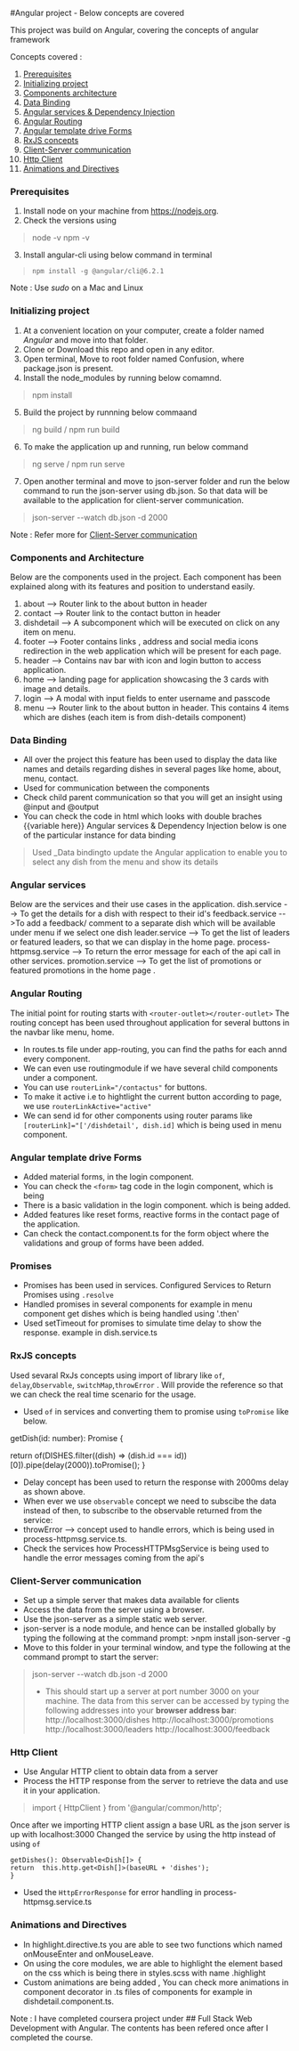 

#Angular project - Below concepts are covered

This project was build on Angular, covering the concepts of angular framework

Concepts covered : 

1. [Prerequisites](#prerequisites)
2. [Initializing project](#initializing-project)
3. [Components architecture](#components-and-architecture)
4. [Data Binding](#data-binding)
5. [Angular services & Dependency Injection](#angular-services) 
6. [Angular Routing](#angular-routing)
7. [Angular template drive Forms](#angular-template-drive-forms)
8. [RxJS concepts](#rxjs-concepts)
9. [Client-Server communication](#client-server-communication)
10. [Http Client](#http-client)
11. [Animations and Directives](#animations-and-directives)

 


 ### Prerequisites
1. Install node on your machine from https://nodejs.org.
2. Check the versions using 

> node -v
> npm -v
3. Install angular-cli using below command in terminal

>   `npm install -g @angular/cli@6.2.1`
>   
Note : Use _sudo_ on a Mac and Linux

   
   

### Initializing project

1. At a convenient location on your computer, create a folder named _Angular_ and move into that folder.
2. Clone or Download this repo and open in any editor.
3. Open terminal, Move to root folder named Confusion, where package.json is present. 
4. Install the node_modules by running below comamnd.
> npm install
5. Build the project by runnning  below commaand 
> ng build / npm run build
6. To make the application up and running, run below command 
> ng serve / npm run serve
7. Open another terminal and move to json-server folder and run the below command to run the json-server using db.json. So that data will be available to the application for client-server communication.
> json-server --watch db.json -d 2000
> 
Note : Refer more for [Client-Server communication](#client-server-communication)


### Components and Architecture
	
Below are the components used in the project. Each component has been explained along with its features and position to understand easily. 
1.  about --> Router link to the about button in header
2. contact --> Router link to the contact button in header
3. dishdetail --> A subcomponent which will be executed on click on any item on menu.
4. footer -->  Footer contains links , address and social media icons redirection in the web application which will be present for each page.
5. header --> Contains nav bar with icon and login button to access application.
6. home --> landing page for application showcasing the 3 cards with image and details.
7. login --> A modal with input fields to enter username and passcode
8. menu --> Router link to the about button in header. This contains 4 items which are dishes (each item is from dish-details component)

### Data Binding
	
- All over the project this feature has been used to display the data like names and details regarding dishes in several pages like home, about, menu, contact.
- Used for  communication between the components 
-  Check child parent communication so that you will get an insight using @input and @output
- You can check the code in html which looks with double braches {{variable here}} 
Angular services & Dependency Injection
below is one of the particular instance for data binding

> Used _Data bindingto update the Angular application to enable you to select any dish from the menu and show its details

### Angular services
	
Below are the services and their use cases in the application.
dish.service --> To get the  details for a dish with respect to their id's
feedback.service -->To add a feedback/ comment to a separate dish which will be available under menu if we select one dish
leader.service --> To get the list of leaders or featured leaders, so that we can display in the home page.
process-httpmsg.service --> To return the error message for each of the api call in other services.
promotion.service --> To get the list of promotions or featured promotions in the home page .

 ### Angular Routing
	
 The initial point for routing starts with 
  `<router-outlet></router-outlet>`
  The routing concept has been used throughout application for several buttons  in the navbar like menu, home.
  - In routes.ts file under app-routing, you can find the paths for each annd every component.
  - We can even use routingmodule if we have several child components under a component.
  - You can use `routerLink="/contactus"` for buttons.
  - To make it active i.e to hightlight the current button according to page, we use `routerLinkActive="active" `
  - We can send id for other components using router params like  `[routerLink]="['/dishdetail', dish.id]` which is being used in menu component.
   
### Angular template drive Forms
	
   - Added material forms, in the login component. 
   - You can check the `<form>` tag code in the login component, which is being 
   - There is a basic validation in the login component. which is being added.
   - Added features like reset forms, reactive forms in the contact page of the application.
   - Can check the contact.component.ts for the form object where the validations and group of forms have been added.
   ### Promises
- Promises has been used in services. Configured Services to Return Promises using `.resolve`
- Handled promises in several components for example in menu component get dishes which is being handled using '.then'
- Used setTimeout for promises to simulate time delay to show the response. example in dish.service.ts

### RxJS concepts
	
Used sevaral RxJs concepts using import of library  like `of`, `delay`,`Observable`, `switchMap`,`throwError` .
Will provide the reference so that we can check the real time scenario for the usage.

- Used `of` in services and converting them to promise using `toPromise` like below.

getDish(id: number): Promise<Dish> {

return  of(DISHES.filter((dish) => (dish.id === id))[0]).pipe(delay(2000)).toPromise();
}

- Delay concept has been used to return the response with 2000ms delay as shown above.
- When ever we use `observable` concept we need to subscibe the data instead of then,  to subscribe to the observable returned from the service:
- throwError --> concept used to  handle errors, which is being used in process-httpmsg.service.ts.
- Check the services how ProcessHTTPMsgService is being used to handle the error messages coming from the api's

### Client-Server communication
	
- Set up a simple server that makes data available for clients
 -   Access the data from the server using a browser.
-   Use the json-server as a simple static web server.
- json-server is a node module, and hence can be installed globally by typing the following at the command prompt:
      >npm install json-server -g
- Move to this folder in your terminal window, and type the following at the command prompt to start the server:
>json-server  --watch db.json -d  2000
>- This should start up a server at port number 3000 on your machine. The data from this server can be accessed by typing the following addresses into your **browser address bar**:
>http://localhost:3000/dishes
http://localhost:3000/promotions
http://localhost:3000/leaders
http://localhost:3000/feedback

### Http Client
	
-   Use Angular HTTP client to obtain data from a server
-   Process the HTTP response from the server to retrieve the data and use it in your application.
>import { HttpClient } from  '@angular/common/http';

Once after we importing HTTP client assign a base URL as the json server is up with localhost:3000
Changed the service by using the http instead of using `of`

    getDishes(): Observable<Dish[]> { 
    return  this.http.get<Dish[]>(baseURL + 'dishes');
    }
- Used the `HttpErrorResponse` for error handling in process-httpmsg.service.ts

### Animations and Directives
	
- In highlight.directive.ts you are able to see two functions which named onMouseEnter and onMouseLeave.
- On using the core modules, we are able to highlight the element based on the css which is being there in styles.scss with name  .highlight 
- Custom animations are being added , You can check more animations in component decorator in .ts files of components for example in dishdetail.component.ts.

Note : I have completed coursera project under ## Full Stack Web Development with Angular. 
The contents has been refered once after I completed the course.
